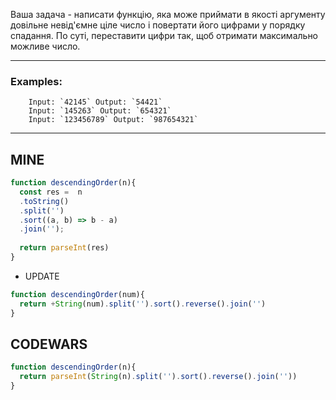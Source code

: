 
Ваша задача - написати функцію, яка може приймати в якості аргументу довільне невід'ємне ціле число і повертати його цифрами у порядку спадання. По суті, переставити цифри так, щоб отримати максимально можливе число.

---
### Examples:

```
	Input: `42145` Output: `54421`
	Input: `145263` Output: `654321`
	Input: `123456789` Output: `987654321`
```

----

## MINE

```js
function descendingOrder(n){
  const res =  n
  .toString()
  .split('')
  .sort((a, b) => b - a)
  .join('');
  
  return parseInt(res)
}
```
- UPDATE 
```js
function descendingOrder(num){
  return +String(num).split('').sort().reverse().join('')
}
```
## CODEWARS

```js
function descendingOrder(n){
  return parseInt(String(n).split('').sort().reverse().join(''))
}
```



